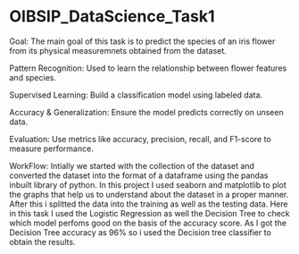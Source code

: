# OIBSIP_DataScience_Task1

Goal: The main goal of this task is to predict the species of an iris flower from its physical measuremnets obtained from the dataset.

Pattern Recognition: Used to learn the relationship between flower features and species.

Supervised Learning: Build a classification model using labeled data.

Accuracy & Generalization: Ensure the model predicts correctly on unseen data.

Evaluation: Use metrics like accuracy, precision, recall, and F1-score to measure performance.

WorkFlow: Intially we started with the collection of the dataset and converted the dataset into the format of a dataframe using the pandas inbuilt library of python. In this project I used seaborn and matplotlib to plot the graphs that help us to understand about the dataset in a proper manner. After this i splitted the data into the training as well as the testing data. Here in this task I used the Logistic Regression as well the Decision Tree to check which model perfoms good on the basis of the accuracy score. As I got the Decision Tree accuracy as 96% so i used the Decision tree classifier to obtain the results.
